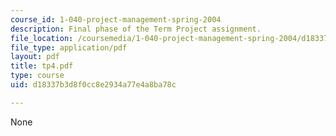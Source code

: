 ```yaml
---
course_id: 1-040-project-management-spring-2004
description: Final phase of the Term Project assignment.
file_location: /coursemedia/1-040-project-management-spring-2004/d18337b3d8f0cc8e2934a77e4a8ba78c_tp4.pdf
file_type: application/pdf
layout: pdf
title: tp4.pdf
type: course
uid: d18337b3d8f0cc8e2934a77e4a8ba78c

---
```

None